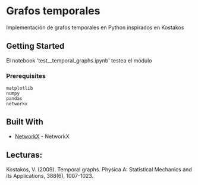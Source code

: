 # Grafos temporales

Implementación de grafos temporales en Python inspirados en Kostakos

## Getting Started

El notebook 'test__temporal_graphs.ipynb' testea el módulo

### Prerequisites

```
matplotlib
numpy
pandas
networkx
```

## Built With

* [NetworkX](https://networkx.github.io/) - NetworkX


## Lecturas:

Kostakos, V. (2009). Temporal graphs. Physica A: Statistical Mechanics and its Applications, 388(6), 1007-1023. 